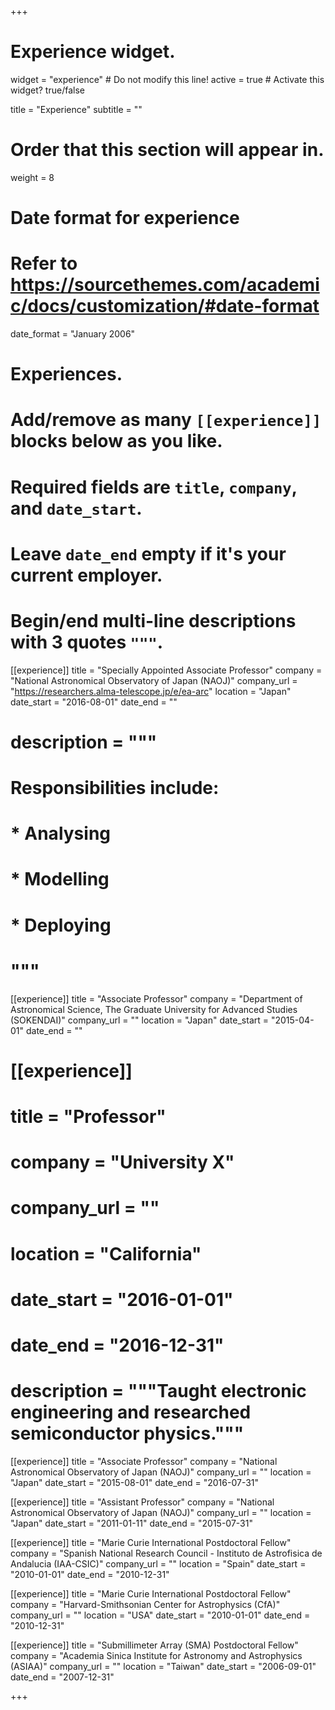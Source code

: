 +++
# Experience widget.
widget = "experience"  # Do not modify this line!
active = true  # Activate this widget? true/false

title = "Experience"
subtitle = ""

# Order that this section will appear in.
weight = 8

# Date format for experience
#   Refer to https://sourcethemes.com/academic/docs/customization/#date-format
date_format = "January 2006"

# Experiences.
#   Add/remove as many `[[experience]]` blocks below as you like.
#   Required fields are `title`, `company`, and `date_start`.
#   Leave `date_end` empty if it's your current employer.
#   Begin/end multi-line descriptions with 3 quotes `"""`.
[[experience]]
  title = "Specially Appointed Associate Professor"
  company = "National Astronomical Observatory of Japan (NAOJ)"
  company_url = "https://researchers.alma-telescope.jp/e/ea-arc"
  location = "Japan"
  date_start = "2016-08-01"
  date_end = ""
#  description = """
#  Responsibilities include:
  
#  * Analysing
#  * Modelling
#  * Deploying
#  """

[[experience]]
  title = "Associate Professor"
  company = "Department of Astronomical Science, The Graduate University for Advanced Studies (SOKENDAI)"
  company_url = ""
  location = "Japan"
  date_start = "2015-04-01"
  date_end = ""
  
# [[experience]]
#  title = "Professor"
#  company = "University X"
#  company_url = ""
#  location = "California"
#  date_start = "2016-01-01"
#  date_end = "2016-12-31"
#  description = """Taught electronic engineering and researched semiconductor physics."""

[[experience]]
  title = "Associate Professor"
  company = "National Astronomical Observatory of Japan (NAOJ)"
  company_url = ""
  location = "Japan"
  date_start = "2015-08-01"
  date_end = "2016-07-31"

[[experience]]
  title = "Assistant Professor"
  company = "National Astronomical Observatory of Japan (NAOJ)"
  company_url = ""
  location = "Japan"
  date_start = "2011-01-11"
  date_end = "2015-07-31"
  
  [[experience]]
  title = "Marie Curie International Postdoctoral Fellow"
  company = "Spanish National Research Council - Instituto de Astrofisica de Andalucia (IAA-CSIC)"
  company_url = ""
  location = "Spain"
  date_start = "2010-01-01"
  date_end = "2010-12-31"
  
  [[experience]]
  title = "Marie Curie International Postdoctoral Fellow"
  company = "Harvard-Smithsonian Center for Astrophysics (CfA)"
  company_url = ""
  location = "USA"
  date_start = "2010-01-01"
  date_end = "2010-12-31"
  
  [[experience]]
  title = "Submillimeter Array (SMA) Postdoctoral Fellow"
  company = "Academia Sinica Institute for Astronomy and Astrophysics (ASIAA)"
  company_url = ""
  location = "Taiwan"
  date_start = "2006-09-01"
  date_end = "2007-12-31"  
  
+++
